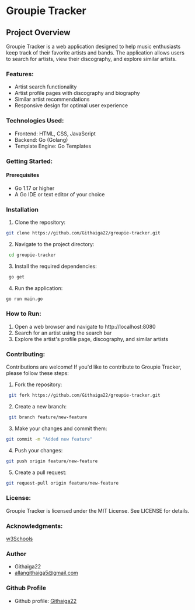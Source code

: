# Groupie Tracker

## Project Overview
 
 Groupie Tracker is a web application designed to help music enthusiasts keep track of their favorite artists and bands. The application allows users to search for artists, view their discography, and explore similar artists.

### Features:

- Artist search functionality
- Artist profile pages with discography and biography
- Similar artist recommendations
- Responsive design for optimal user experience
### Technologies Used:

- Frontend: HTML, CSS, JavaScript
- Backend: Go (Golang)
- Template Engine: Go Templates

### Getting Started:
#### Prerequisites
- Go 1.17 or higher
- A Go IDE or text editor of your choice

### Installation
1. Clone the repository: 
```bash
git clone https://github.com/Githaiga22/groupie-tracker.git
```
2. Navigate to the project directory:
```bash
 cd groupie-tracker
 ```
3. Install the required dependencies:
```bash
 go get
 ```
4. Run the application: 
```bash
go run main.go
```
### How to Run:
1. Open a web browser and navigate to http://localhost:8080
2. Search for an artist using the search bar
3. Explore the artist's profile page, discography, and similar artists

### Contributing:
Contributions are welcome! If you'd like to contribute to Groupie Tracker, please follow these steps:

1. Fork the repository:
```bash
 git fork https://github.com/Githaiga22/groupie-tracker.git
 ```
2. Create a new branch:
```bash
 git branch feature/new-feature
 ```
3. Make your changes and commit them: 
```bash
git commit -m "Added new feature"
```
4. Push your changes: 
```bash
git push origin feature/new-feature
```
5. Create a pull request: 
```bash
git request-pull origin feature/new-feature
```
### License:
Groupie Tracker is licensed under the MIT License. See LICENSE for details.

### Acknowledgments:
[w3Schools](https://www.w3schools.com)

### Author
- Githaiga22
- [allangithaiga5@gmail.com](mailto:allangithaiga5@gmail.com)

### Github Profile
- Github profile: [Githaiga22](https://github.com/Githaiga22)

